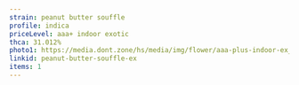```yaml
---
strain: peanut butter souffle
profile: indica
priceLevel: aaa+ indoor exotic
thca: 31.012%
photo1: https://media.dont.zone/hs/media/img/flower/aaa-plus-indoor-ex_indica_peanut-butter-souffle.jpg
linkid: peanut-butter-souffle-ex
items: 1
---
```


